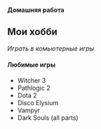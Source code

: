#### Домашняя работа ####
## Мои хобби ##
*Играть в комьютерные игры*
#### Любимые игры ####
* Witcher 3
* Pathlogic 2
* Dota 2
* Disco Elysium
* Vampyr
* Dark Souls (all parts)
